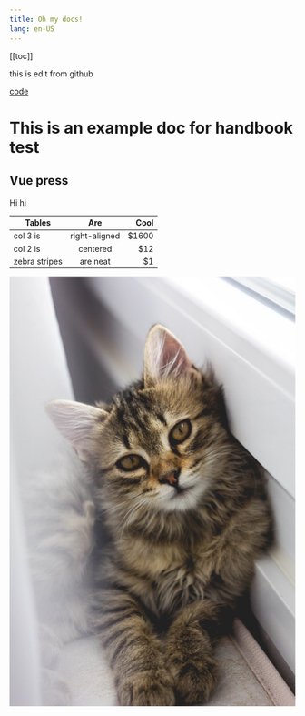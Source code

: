 ```yaml
---
title: Oh my docs!
lang: en-US
---
```


[[toc]]

this is edit from github

[code](/code/)

# This is an example doc for handbook test

## Vue press

Hi hi

| Tables        |      Are      |   Cool |
| ------------- | :-----------: | -----: |
| col 3 is      | right-aligned | \$1600 |
| col 2 is      |   centered    |   \$12 |
| zebra stripes |   are neat    |    \$1 |

![This is a kitten](./assets/kitten.jpg)
